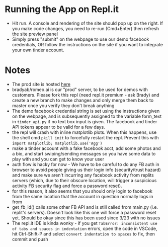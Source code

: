 # Running the App on Repl.it
- Hit run. A console and rendering of the site should pop up on the right. If you make code changes, you need to re-run (Cmd+Enter) then refresh the site preview panel
- Simply press "submit" on the webpage to use our demo facebook credentials, OR follow the instructions on the site if you want to integrate your own tinder account.

# Notes
- The prod site is hosted [here](https://romeoai.bradyab.repl.co)
- bradyab/romeo.ai is our "prod" server, to be used for demos with customers. Please fork this repl (need repl.it premium - ask Brady) and create a new branch to make changes and only merge them back to master once you verify they don't break anything
- The demo facebook credential string is set using the instructions given on the webpage, and is subsequently assigned to the variable form_text in `tinder_api.py` if no text box input is given. The facebook and tinder API tokens appear to be valid for a few days.
- the repl will crash with inline matplotlib plots. When this happens, use the shell cmd `pkill init` to forcefully restart the repl. Prevent this with `import matplotlib;
matplotlib.use('Agg')`
- make a tinder account with a fake facebook acct, add some photos and a bio, and start swiping/sending messages so you have some data to play with and you can get to know your user
- auth flow is hacky for now - We have to be careful to do any FB auth in browser to avoid people giving us their login info (security/trust hazard) and make sure we aren't incurring any facebook activity from replits servers (which, due to their obscure location, will trigger a suspicious activity FB security flag and force a password reset).
- for this reason, it also seems that you should only login to facebook from the same location that the account in question normally logs in from
- get_fb_id() calls some other FB API and is still called from main.py (i.e. replit's servers). Doesn't look like this one will force a password reset yet. Should be okay since this has been used since 3/23 with no issues
- The repl.it IDE is kinda wonky - if you get `TabError: inconsistent use of tabs and spaces in indentation` errors, open the code in VSCode, hit Ctrl-Shift-P and select `convert indentation to spaces` to fix, then commit and push
